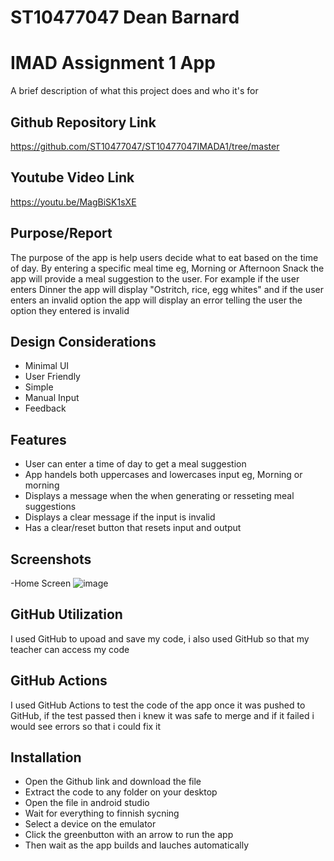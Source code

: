 # ST10477047 Dean Barnard
# IMAD Assignment 1 App
A brief description of what this project does and who it's for


## Github Repository Link
https://github.com/ST10477047/ST10477047IMADA1/tree/master
## Youtube Video Link
https://youtu.be/MagBiSK1sXE

## Purpose/Report
The purpose of the app is help users decide what to eat based on the time of day. By entering a specific meal time eg, Morning or Afternoon Snack the app will provide a meal suggestion to the user. For example if the user enters Dinner the app will display "Ostritch, rice, egg whites" and if the user enters an invalid option the app will display an error telling the user the option they entered is invalid 
## Design Considerations 
- Minimal UI
- User Friendly 
- Simple
- Manual Input
- Feedback
## Features 
- User can enter a time of day to get a meal suggestion 
- App handels both uppercases and lowercases input eg, Morning or morning 
- Displays a message when the when generating or resseting meal suggestions
- Displays a clear message if the input is invalid 
- Has a clear/reset button that resets input and output 
## Screenshots
-Home Screen
![image](https://github.com/user-attachments/assets/a26b3daa-143d-480c-ac7c-dd5f08950e06)


## GitHub Utilization 
I used GitHub to upoad and save my code, i also used GitHub so that my teacher can access my code 
## GitHub Actions 
I used GitHub Actions to test the code of the app once it was pushed to GitHub, if the test passed then i knew it was safe to merge and if it failed i would see errors so that i could fix it 
## Installation 
- Open the Github link and download the file
- Extract the code to any folder on your desktop
- Open the file in android studio
- Wait for everything to finnish sycning 
- Select a device on the emulator 
- Click the greenbutton with an arrow to run the app
- Then wait as the app builds and lauches automatically 

